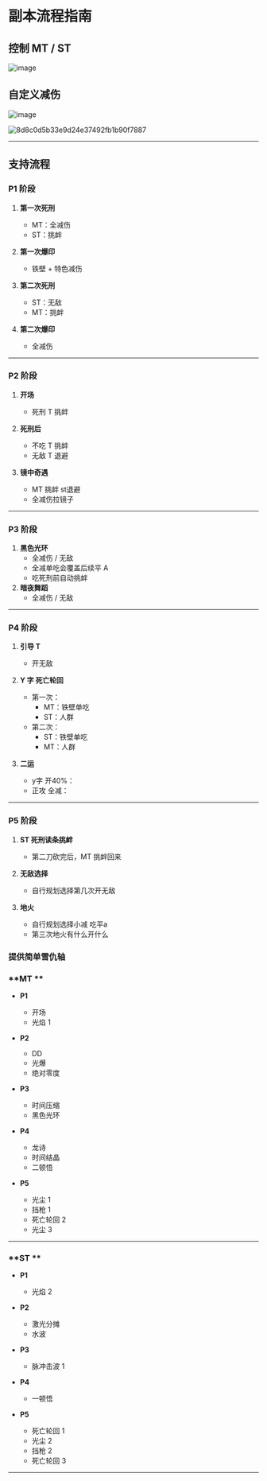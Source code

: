 # 副本流程指南

## 控制 MT / ST

![image](https://github.com/user-attachments/assets/e9958549-9582-4443-a462-51d9adb06b74)


## 自定义减伤

![image](https://github.com/user-attachments/assets/b7422eaf-af16-4359-bf64-c4dede396cbd)




![8d8c0d5b33e9d24e37492fb1b90f7887](https://github.com/user-attachments/assets/f959caa1-9126-43fe-bb7e-736a79c0725c)



---

## 支持流程

### P1 阶段

1. **第一次死刑**
   - MT：全减伤
   - ST：挑衅

2. **第一次爆印**
   - 铁壁 + 特色减伤

3. **第二次死刑**
   - ST：无敌
   - MT：挑衅

4. **第二次爆印**
   - 全减伤

---

### P2 阶段

1. **开场**
   - 死刑 T 挑衅

2. **死刑后**
   - 不吃 T 挑衅
   - 无敌 T 退避

3. **镜中奇遇**
   - MT 挑衅 st退避
   - 全减伤拉镜子

---

### P3 阶段

1. **黑色光环**
   - 全减伤 / 无敌
   - 全减单吃会覆盖后续平 A
   - 吃死刑前自动挑衅
2. **暗夜舞蹈**
   - 全减伤 / 无敌

---

### P4 阶段

1. **引导 T**
   - 开无敌

2. **Y 字 死亡轮回**
   - 第一次：
     - MT：铁壁单吃
     - ST：人群
   - 第二次：
     - ST：铁壁单吃
     - MT：人群
2. **二运**
   - y字 开40%：
   - 正攻 全减：
---

### P5 阶段

1. **ST 死刑读条挑衅**
   - 第二刀砍完后，MT 挑衅回来

2. **无敌选择**
   - 自行规划选择第几次开无敌
3. **地火**
   - 自行规划选择小减 吃平a
   - 第三次地火有什么开什么
### 提供简单雪仇轴


### **MT **

- **P1**
  - 开场
  - 光焰 1

- **P2**
  - DD
  - 光爆
  - 绝对零度

- **P3**
  - 时间压缩
  - 黑色光环

- **P4**
  - 龙诗
  - 时间结晶
  - 二顿悟

- **P5**
  - 光尘 1
  - 挡枪 1
  - 死亡轮回 2
  - 光尘 3

---

### **ST **

- **P1**
  - 光焰 2

- **P2**
  - 激光分摊
  - 水波

- **P3**
  - 脉冲击波 1

- **P4**
  - 一顿悟

- **P5**
  - 死亡轮回 1
  - 光尘 2
  - 挡枪 2
  - 死亡轮回 3

---
